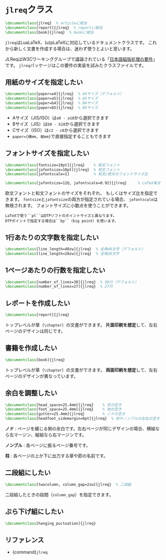 # ``jlreq``クラス

```latex
\documentclass{jlreq}  % articleに相当
\documentclass[report]{jlreq}  % reportに相当
\documentclass[book]{jlreq}  % bookに相当
```

``jlreq``はLuaLaTeX、(u)pLaTeXに対応しているドキュメントクラスです。
これから新しく文書を作成する場合は、迷わず使うとよいと思います。

JLReqはW3Cワーキンググループで議論されている「[日本語組版処理の要件](https://www.w3.org/TR/jlreq/)」です。
``jlreq``パッケージはこの要件の実装を試みたクラスファイルです。

## 用紙のサイズを指定したい

```latex
\documentclass[paper=a4]{jlreq}  % A4サイズ（デフォルト）
\documentclass[paper=a5]{jlreq}  % A5サイズ
\documentclass[paper=b4]{jlreq}  % B4サイズ
\documentclass[paper=b5]{jlreq}  % B5サイズ
```

- Aサイズ（JIS/ISO）は``a0 - a10``から選択できます
- Bサイズ（JIS）は``b0 - b10``から選択できます
- Cサイズ（ISO）は``c2 - c8``から選択できます
- ``paper={横mm, 縦mm}``で直接指定することもできます

## フォントサイズを指定したい

```latex
\documentclass[fontsize=10pt]{jlreq}    % 欧文フォント
\documentclass[jafontsize=10pt]{jlreq}  % 和文フォント
\documentclass[jafontscale=1]           % 和文/欧文のフォントサイズ比

\documentclass[jafontsize=12Q, jafontscale=0.92]{jlreq}     % LaTeX美文書作成入門（改訂第8版）
```

欧文フォントと和文フォントのサイズをそれぞれ、
もしくはサイズ比を指定できます。
``fontsize``と``jafontsize``の両方が指定されている場合、
``jafontscale``は無視されます。
フォントサイズに小数点を使うことができます。

```{note}
LaTeXで使う``pt``はDTPソフトのポイントサイズと異なります。
DTPポイントで指定する場合は``bp``（big point）を使います。
```

## 1行あたりの文字数を指定したい

```latex
\documentclass[line_length=40zw]{jlreq}  % 全角40文字（デフォルト）
\documentclass[line_length=28zw]{jlreq}  % 全角28文字
```

## 1ページあたりの行数を指定したい

```latex
\documentclass[number_of_lines=30]{jlreq}  % 30行（デフォルト）
\documentclass[number_of_lines=27]{jlreq}  % 27行
```

## レポートを作成したい

```latex
\documentclass[report]{jlreq}
```

トップレベルが章（``\chapter``）の文書ができます。
**片面印刷を想定**して、左右ページのデザインは同じです。

## 書籍を作成したい

```latex
\documentclass[book]{jlreq}
```

トップレベルが章（``\chapter``）の文書ができます。
**両面印刷を想定**して、左右ページのデザインが異なっています。

## 余白を調整したい

```latex
\documentclass[head_space=25.4mm]{jlreq}    % 天の空き
\documentclass[foot_space=25.4mm]{jlreq}    % 地の空き
\documentclass[gutter=25.4mm]{jlreq}        % ノドの空き
\documentclass[headfoot_sidemargin=0pt]{jlreq}  % 柱やノンブルの左右の空き
```

**ノド**
:   ページを綴じる側の余白です。左右ページが同じデザインの場合、横組なら左マージン、縦組なら右マージンです。

**ノンブル**
:   各ページに振るページ番号です。

**柱**
:   各ページの上か下に出力する章や節の名前です。

## 二段組にしたい

```latex
\documentclass[twocolumn, column_gap=2zw]{jlreq}  % 二段組
```

二段組したときの段間（``column_gap``）を指定できます。

## ぶら下げ組にしたい

```latex
\documentclass[hanging_puctuation]{jlreq}
```

## リファレンス

- {command}`jlreq`
